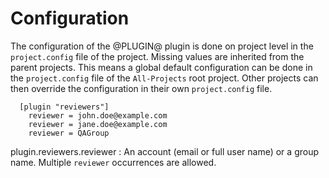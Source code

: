Configuration
=============

The configuration of the @PLUGIN@ plugin is done on project level in
the `project.config` file of the project. Missing values are inherited
from the parent projects. This means a global default configuration can
be done in the `project.config` file of the `All-Projects` root project.
Other projects can then override the configuration in their own
`project.config` file.

```
  [plugin "reviewers"]
    reviewer = john.doe@example.com
    reviewer = jane.doe@example.com
    reviewer = QAGroup
```

plugin.reviewers.reviewer
:	An account (email or full user name) or a group name. Multiple
	`reviewer` occurrences are allowed.
